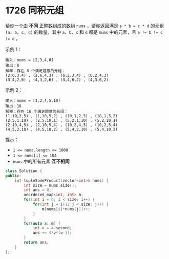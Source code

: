 # 1726 同积元组

给你一个由 **不同** 正整数组成的数组 `nums` ，请你返回满足 `a * b = c * d` 的元组 `(a, b, c, d)` 的数量。其中 `a`、`b`、`c` 和 `d` 都是 `nums` 中的元素，且 `a != b != c != d` 。

 

示例 1：

    输入：nums = [2,3,4,6]
    输出：8
    解释：存在 8 个满足题意的元组：
    (2,6,3,4) , (2,6,4,3) , (6,2,3,4) , (6,2,4,3)
    (3,4,2,6) , (4,3,2,6) , (3,4,6,2) , (4,3,6,2)

示例 2：

    输入：nums = [1,2,4,5,10]
    输出：16
    解释：存在 16 个满足题意的元组：
    (1,10,2,5) , (1,10,5,2) , (10,1,2,5) , (10,1,5,2)
    (2,5,1,10) , (2,5,10,1) , (5,2,1,10) , (5,2,10,1)
    (2,10,4,5) , (2,10,5,4) , (10,2,4,5) , (10,2,5,4)
    (4,5,2,10) , (4,5,10,2) , (5,4,2,10) , (5,4,10,2)
 

提示：

- `1 <= nums.length <= 1000`
- `1 <= nums[i] <= 104`
- `nums` 中的所有元素 **互不相同**

```cpp
class Solution {
public:
    int tupleSameProduct(vector<int>& nums) {
        int size = nums.size();
        int ans = 0;
        unordered_map<int, int> m;
        for(int i = 0; i < size; i++) {
            for(int j = i+1; j < size; j++) {
                m[nums[i]*nums[j]]++;
            }
        }
        for(auto a: m) {
            int v = a.second;
            ans += 4*v*(v-1);
        }
        return ans;
    }
};
```
